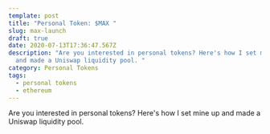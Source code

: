 ```yaml
---
template: post
title: "Personal Token: $MAX "
slug: max-launch
draft: true
date: 2020-07-13T17:36:47.567Z
description: "Are you interested in personal tokens? Here's how I set mine up
  and made a Uniswap liquidity pool. "
category: Personal Tokens
tags:
  - personal tokens
  - ethereum
---
```

Are you interested in personal tokens? Here's how I set mine up and made a Uniswap liquidity pool.